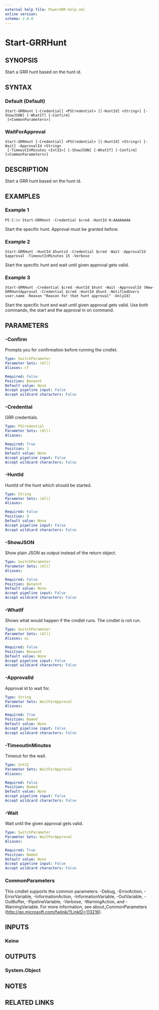 ```yaml
---
external help file: PowerGRR-help.xml
online version: 
schema: 2.0.0
---
```


# Start-GRRHunt

## SYNOPSIS
Start a GRR hunt based on the hunt id.

## SYNTAX

### Default (Default)
```
Start-GRRHunt [-Credential] <PSCredential> [[-HuntId] <String>] [-ShowJSON] [-WhatIf] [-Confirm]
 [<CommonParameters>]
```

### WaitForApproval
```
Start-GRRHunt [-Credential] <PSCredential> [[-HuntId] <String>] [-Wait] -ApprovalId <String>
 [-TimeoutInMinutes <Int32>] [-ShowJSON] [-WhatIf] [-Confirm] [<CommonParameters>]
```

## DESCRIPTION
Start a GRR hunt based on the hunt id.

## EXAMPLES

### Example 1
```
PS C:\> Start-GRRHunt -Credential $cred -HuntId H:AAAAAAAA
```

Start the specific hunt. Approval must be granted before.

### Example 2
```
Start-GRRHunt -HuntId $huntid -Credential $cred -Wait -ApprovalId $approval -TimeoutInMinutes 15 -Verbose
```

Start the specific hunt and wait until given approval gets valid.

### Example 3
```
Start-GRRHunt -Credential $cred -HuntId $hunt -Wait -ApprovalId (New-GRRHuntApproval -Credential $cred -HuntId $hunt -NotifiedUsers user.name -Reason "Reason for that hunt approval" -OnlyId)
```

Start the specific hunt and wait until given approval gets valid. Use both
commands, the start and the approval in on command.

## PARAMETERS

### -Confirm
Prompts you for confirmation before running the cmdlet.

```yaml
Type: SwitchParameter
Parameter Sets: (All)
Aliases: cf

Required: False
Position: Benannt
Default value: None
Accept pipeline input: False
Accept wildcard characters: False
```

### -Credential
GRR credentials.

```yaml
Type: PSCredential
Parameter Sets: (All)
Aliases: 

Required: True
Position: 1
Default value: None
Accept pipeline input: False
Accept wildcard characters: False
```

### -HuntId
HuntId of the hunt which should be started.

```yaml
Type: String
Parameter Sets: (All)
Aliases: 

Required: False
Position: 0
Default value: None
Accept pipeline input: False
Accept wildcard characters: False
```

### -ShowJSON
Show plain JSON as output instead of the return object.

```yaml
Type: SwitchParameter
Parameter Sets: (All)
Aliases: 

Required: False
Position: Benannt
Default value: None
Accept pipeline input: False
Accept wildcard characters: False
```

### -WhatIf
Shows what would happen if the cmdlet runs.
The cmdlet is not run.

```yaml
Type: SwitchParameter
Parameter Sets: (All)
Aliases: wi

Required: False
Position: Benannt
Default value: None
Accept pipeline input: False
Accept wildcard characters: False
```

### -ApprovalId
Approval id to wait for.

```yaml
Type: String
Parameter Sets: WaitForApproval
Aliases: 

Required: True
Position: Named
Default value: None
Accept pipeline input: False
Accept wildcard characters: False
```

### -TimeoutInMinutes
Timeout for the wait.

```yaml
Type: Int32
Parameter Sets: WaitForApproval
Aliases: 

Required: False
Position: Named
Default value: None
Accept pipeline input: False
Accept wildcard characters: False
```

### -Wait
Wait until the given approval gets valid.

```yaml
Type: SwitchParameter
Parameter Sets: WaitForApproval
Aliases: 

Required: True
Position: Named
Default value: None
Accept pipeline input: False
Accept wildcard characters: False
```

### CommonParameters
This cmdlet supports the common parameters: -Debug, -ErrorAction, -ErrorVariable, -InformationAction, -InformationVariable, -OutVariable, -OutBuffer, -PipelineVariable, -Verbose, -WarningAction, and -WarningVariable. For more information, see about_CommonParameters (http://go.microsoft.com/fwlink/?LinkID=113216).

## INPUTS

### Keine

## OUTPUTS

### System.Object

## NOTES

## RELATED LINKS

